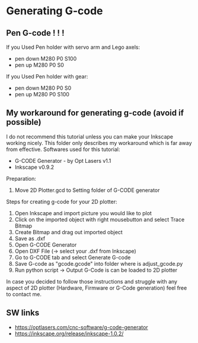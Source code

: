 # Generating G-code

## Pen G-code ! ! !

If you Used Pen holder with servo arm and Lego axels:
* pen down M280 P0 S100
* pen up M280 P0 S0

If you Used Pen holder with gear:
* pen down M280 P0 S0
* pen up M280 P0 S100

## My workaround for generating g-code (avoid if possible)

I do not recommend this tutorial unless you can make your Inkscape working nicely. This folder only describes my workaround which is far away from effective.
Softwares used for this tutorial:

* G-CODE Generator - by Opt Lasers v1.1
* Inkscape v0.9.2

Preparation:
1. Move 2D Plotter.gcd to Setting folder of G-CODE generator

Steps for creating g-code for your 2D plotter:

1. Open Inkscape and import picture you would like to plot
2. Click on the imported object with right mousebutton and select Trace Bitmap
3. Create Bitmap and drag out imported object
4. Save as .dxf
5. Open G-CODE Generator
6. Open DXF File (-> select your .dxf from Inkscape)
7. Go to G-CODE tab and select Generate G-code
8. Save G-code as "gcode.gcode" into folder where is adjust_gcode.py
9. Run python script -> Output G-Code is can be loaded to 2D plotter

In case you decided to follow those instructions and struggle with any aspect of 2D plotter (Hardware, Firmware or G-Code generation) feel free to contact me.

## SW links
* https://optlasers.com/cnc-software/g-code-generator
* https://inkscape.org/release/inkscape-1.0.2/